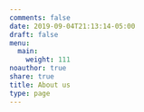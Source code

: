 ```yaml
---
comments: false
date: 2019-09-04T21:13:14-05:00
draft: false
menu:
  main:
    weight: 111
noauthor: true
share: true
title: About us
type: page
---
```

